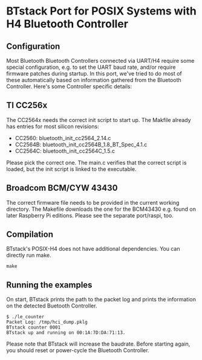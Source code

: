 # BTstack Port for POSIX Systems with H4 Bluetooth Controller

## Configuration
Most Bluetooth Bluetooth Controllers connected via UART/H4 require some special configuration, e.g. to set the UART baud rate, and/or require firmware patches during startup. In this port, we've tried to do most of these automatically based on information gathered from the Bluetooth Controller. Here's some Controller specific details:

## TI CC256x
The CC2564x needs the correct init script to start up. The Makfile already has entries for most silicon revisions:

- CC2560:  bluetooth_init_cc2564_2.14.c
- CC2564B: bluetooth_init_cc2564B_1.8_BT_Spec_4.1.c
- CC2564C: bluetooth_init_cc2564C_1.5.c

Please pick the correct one. The main.c verifies that the correct script is loaded, but the init script is linked to the executable.

## Broadcom BCM/CYW 43430

The correct firmware file needs to be provided in the current working directory. The Makefile downloads the one for the BCM43430 e.g. found on later Raspberry Pi editions. Please see the separate port/raspi, too.


## Compilation

BTstack's POSIX-H4 does not have additional dependencies. You can directly run make.

	make


## Running the examples

On start, BTstack prints the path to the packet log and prints the information on the detected Buetooth Controller.

	$ ./le_counter
	Packet Log: /tmp/hci_dump.pklg
	BTstack counter 0001
	BTstack up and running on 00:1A:7D:DA:71:13.

Please note that BTstack will increase the baudrate. Before starting again, you should reset or power-cycle the Bluetooth Controller.

